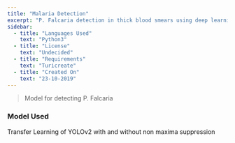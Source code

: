 ```yaml
---
title: "Malaria Detection"
excerpt: "P. Falcaria detection in thick blood smears using deep learning"
sidebar:
  - title: "Languages Used"
    text: "Python3"
  - title: "License"
    text: "Undecided"
  - title: "Requirements"
    text: "Turicreate"
  - title: "Created On"
    text: "23-10-2019"
---
```


> Model for detecting P. Falcaria 

### Model Used
Transfer Learning of YOLOv2 with and without non maxima suppression

